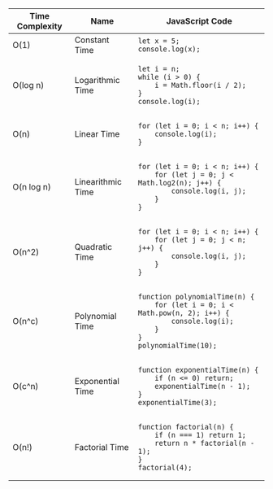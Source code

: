 <table>
  <thead>
    <tr>
      <th>Time Complexity</th>
      <th>Name</th>
      <th>JavaScript Code</th>
    </tr>
  </thead>
  <tbody>
    <tr>
      <td>O(1)</td>
      <td>Constant Time</td>
      <td><code>let x = 5;<br>console.log(x);</code></td>
    </tr>
    <tr>
      <td>O(log n)</td>
      <td>Logarithmic Time</td>
      <td><pre><code>let i = n;
while (i > 0) {
    i = Math.floor(i / 2);
}
console.log(i);</code></pre></td>
    </tr>
    <tr>
      <td>O(n)</td>
      <td>Linear Time</td>
      <td><pre><code>for (let i = 0; i < n; i++) {
    console.log(i);
}</code></pre></td>
    </tr>
    <tr>
      <td>O(n log n)</td>
      <td>Linearithmic Time</td>
      <td><pre><code>for (let i = 0; i < n; i++) {
    for (let j = 0; j < Math.log2(n); j++) {
        console.log(i, j);
    }
}</code></pre></td>
    </tr>
    <tr>
      <td>O(n^2)</td>
      <td>Quadratic Time</td>
      <td><pre><code>for (let i = 0; i < n; i++) {
    for (let j = 0; j < n; j++) {
        console.log(i, j);
    }
}</code></pre></td>
    </tr>
    <tr>
      <td>O(n^c)</td>
      <td>Polynomial Time</td>
      <td><pre><code>function polynomialTime(n) {
    for (let i = 0; i < Math.pow(n, 2); i++) {
        console.log(i);
    }
}
polynomialTime(10);</code></pre></td>
    </tr>
    <tr>
      <td>O(c^n)</td>
      <td>Exponential Time</td>
      <td><pre><code>function exponentialTime(n) {
    if (n <= 0) return;
    exponentialTime(n - 1);
}
exponentialTime(3);</code></pre></td>
    </tr>
    <tr>
      <td>O(n!)</td>
      <td>Factorial Time</td>
      <td><pre><code>function factorial(n) {
    if (n === 1) return 1;
    return n * factorial(n - 1);
}
factorial(4);</code></pre></td>
    </tr>
  </tbody>
</table>

